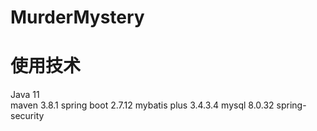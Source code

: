 # MurderMystery

# 使用技术
  Java 11</br>
  maven 3.8.1
  spring boot 2.7.12
  mybatis plus 3.4.3.4
  mysql 8.0.32
  spring-security
